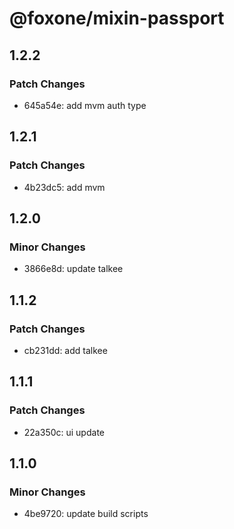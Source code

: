 # @foxone/mixin-passport

## 1.2.2

### Patch Changes

- 645a54e: add mvm auth type

## 1.2.1

### Patch Changes

- 4b23dc5: add mvm

## 1.2.0

### Minor Changes

- 3866e8d: update talkee

## 1.1.2

### Patch Changes

- cb231dd: add talkee

## 1.1.1

### Patch Changes

- 22a350c: ui update

## 1.1.0

### Minor Changes

- 4be9720: update build scripts

